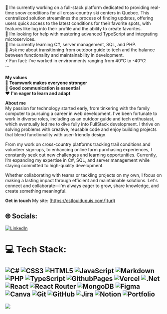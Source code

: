 <br>🔭 I’m currently working on a full-stack platform dedicated to providing real-time snow conditions for all cross-country ski centers in Quebec. This centralized solution streamlines the process of finding updates, offering users quick access to the latest conditions for their favorite spots, with features like log into their profile and the ability to create favorites.
<br>🤝 I’m looking for help with mastering advanced TypeScript and integrating microservices.<br>🌱 I’m currently learning C#, server management, SQL, and PHP.<br>💬 Ask me about transitioning from outdoor guide to tech and the balance between functionality and maintainability in development.<br>⚡ Fun fact: I’ve worked in environments ranging from 40°C to -40°C!<br>```

**My values**  
👐 **Teamwork makes everyone stronger**  
🔑 **Good communication is essential**  
♥️ **I'm eager to learn and adapt**

**About me**  
My passion for technology started early, from tinkering with the family computer to pursuing a career in web development. I've been fortunate to work in diverse roles, including as an outdoor guide and tech enthusiast, which eventually led me to dive fully into FullStack development. I thrive on solving problems with creative, reusable code and enjoy building projects that blend functionality with user-friendly design.

From my work on cross-country platforms tracking trail conditions and volunteer sign-ups, to enhancing online farm purchasing experiences, I constantly seek out new challenges and learning opportunities. Currently, I’m expanding my expertise in C#, SQL, and server management while staying committed to high-quality development.

Whether collaborating with teams or tackling projects on my own, I focus on making a lasting impact through efficient and maintainable solutions. Let's connect and collaborate—I'm always eager to grow, share knowledge, and create something meaningful.

**Get in touch**
My site: [https://cstlouidupuis.com/](url)

## 🌐 Socials:
[![LinkedIn](https://img.shields.io/badge/LinkedIn-%230077B5.svg?logo=linkedin&logoColor=white)](https://linkedin.com/in/charles-Eric-st-l-dupuis) 

# 💻 Tech Stack:
![C#](https://img.shields.io/badge/c%23-%23239120.svg?style=for-the-badge&logo=csharp&logoColor=white) ![CSS3](https://img.shields.io/badge/css3-%231572B6.svg?style=for-the-badge&logo=css3&logoColor=white) ![HTML5](https://img.shields.io/badge/html5-%23E34F26.svg?style=for-the-badge&logo=html5&logoColor=white) ![JavaScript](https://img.shields.io/badge/javascript-%23323330.svg?style=for-the-badge&logo=javascript&logoColor=%23F7DF1E) ![Markdown](https://img.shields.io/badge/markdown-%23000000.svg?style=for-the-badge&logo=markdown&logoColor=white) ![PHP](https://img.shields.io/badge/php-%23777BB4.svg?style=for-the-badge&logo=php&logoColor=white) ![TypeScript](https://img.shields.io/badge/typescript-%23007ACC.svg?style=for-the-badge&logo=typescript&logoColor=white) ![GithubPages](https://img.shields.io/badge/github%20pages-121013?style=for-the-badge&logo=github&logoColor=white) ![Vercel](https://img.shields.io/badge/vercel-%23000000.svg?style=for-the-badge&logo=vercel&logoColor=white) ![.Net](https://img.shields.io/badge/.NET-5C2D91?style=for-the-badge&logo=.net&logoColor=white) ![React](https://img.shields.io/badge/react-%2320232a.svg?style=for-the-badge&logo=react&logoColor=%2361DAFB) ![React Router](https://img.shields.io/badge/React_Router-CA4245?style=for-the-badge&logo=react-router&logoColor=white) ![MongoDB](https://img.shields.io/badge/MongoDB-%234ea94b.svg?style=for-the-badge&logo=mongodb&logoColor=white) ![Figma](https://img.shields.io/badge/figma-%23F24E1E.svg?style=for-the-badge&logo=figma&logoColor=white) ![Canva](https://img.shields.io/badge/Canva-%2300C4CC.svg?style=for-the-badge&logo=Canva&logoColor=white) ![Git](https://img.shields.io/badge/git-%23F05033.svg?style=for-the-badge&logo=git&logoColor=white) ![GitHub](https://img.shields.io/badge/github-%23121011.svg?style=for-the-badge&logo=github&logoColor=white) ![Jira](https://img.shields.io/badge/jira-%230A0FFF.svg?style=for-the-badge&logo=jira&logoColor=white) ![Notion](https://img.shields.io/badge/Notion-%23000000.svg?style=for-the-badge&logo=notion&logoColor=white) ![Portfolio](https://img.shields.io/badge/Portfolio-%23000000.svg?style=for-the-badge&logo=firefox&logoColor=#FF7139)
---
[![](https://visitcount.itsvg.in/api?id=CharlesEricStLD&icon=0&color=1)](https://visitcount.itsvg.in)

<!-- Proudly created with the help of GPRM ( https://gprm.itsvg.in ) -->

